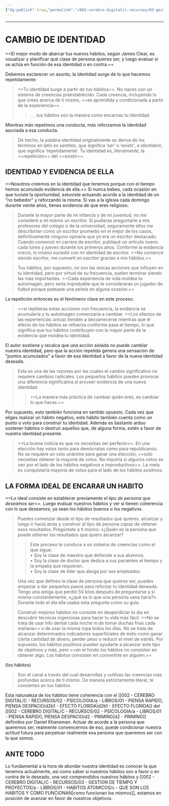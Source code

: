 ```yaml
---
{"dg-publish":true,"permalink":"/002-cerebro-digital/c-recursos/03-gestion-de-tiempo-y-proyectos/a-libros/01-habitos-atomicos/b1-cambio-de-identidad/"}
---
```


---
# CAMBIO DE IDENTIDAD

==El mejor modo de abarcar tus nuevos hábitos, según James Clear, es visualizar y planificar qué clase de persona quieres ser, y luego evaluar si se actúa en función de esa identidad o en contra.==

Debemos esclarecer un asunto, la identidad surge de lo que hacemos repetidamente:

> ==Tu identidad surge a partir de tus hábitos==. No naces con un sistema de creencias preestablecido. Cada creencia, incluyendo lo que crees acerca de ti mismo, ==es aprendida y condicionada a partir de la experiencia==.
>>. . .tus hábitos son la manera como encarnas tu identidad.

Mientras más repetimos una conducta, más reforzamos la identidad asociada a esa conducta.

>De hecho, la palabra identidad originalmente se deriva de los términos en latín es _sentitas_, que significa ‘ser’ o ‘existir’, e _identidem_, que significa ‘repetidamente’. Tu identidad es, literalmente, la ==repetición== del ==existir==.

## IDENTIDAD Y EVIDENCIA DE ELLA
==Nosotros creemos en la identidad que tenemos porque con el tiempo hemos acumulado evidencia de ella.== Si nunca bebes, cada ocasión en que tuviste la oportunidad, estuviste actuando acorde a la identidad de un "no bebedor" y reforzando la misma. Si vas a la iglesia cada domingo durante veinte años, tienes evidencia de que eres religioso.

> Durante la mayor parte de mi infancia y de mi juventud, no me consideré a mí mismo un escritor. Si pudieras preguntarle a mis profesores del colegio o de la universidad, seguramente ellos me describirían como un escritor promedio en el mejor de los casos, definitivamente ninguno opinaría que yo era un escritor destacado. Cuando comencé mi carrera de escritor, publiqué un artículo nuevo cada lunes y jueves durante los primeros años. Conforme la evidencia creció, lo mismo sucedió con mi identidad de escritor. ==No comencé siendo escritor, me convertí en escritor gracias a mis hábitos.==

>Tus hábitos, por supuesto, no son las únicas acciones que influyen en tu identidad, pero por virtud de su frecuencia, suelen terminar siendo las más importantes. ==Cada experiencia de vida moldea tu autoimagen, pero sería improbable que te consideraras un jugador de futbol porque pateaste una pelota en alguna ocasión.==

La repetición entonces es el fenómeno clave en este proceso.

>==si repitieras estas acciones con frecuencia, la evidencia se acumularía y tu autoimagen comenzaría a cambiar. ==Los efectos de las experiencias únicas tienden a desvanecerse mientras que el efecto de los hábitos se refuerza conforme pasa el tiempo, lo que significa que tus hábitos contribuyen con la mayor parte de la evidencia que moldea tu identidad.

El autor sostiene y recalca que una acción aislada no puede cambiar nuestra identidad, pero que la acción repetida genera una sensación de "puntos acumulados" a favor de esa identidad a favor de la nueva identidad deseada.
>Esta es una de las razones por las cuales el cambio significativo no requiere cambios radicales. Los pequeños hábitos pueden provocar una diferencia significativa al proveer evidencia de una nueva identidad.
>>==La manera más práctica de cambiar quién eres, es cambiar lo que haces.==


Por supuesto, esto también funciona en sentido opuesto. Cada vez que eliges realizar un hábito negativo, este hábito también cuenta como un punto o voto para construir tu identidad. Además es bastante arduo sostener hábitos o destruir aquellos que, de alguna forma, estén a favor de nuestra identidad presente.

>==La buena noticia es que no necesitas ser perfecto==. En una elección hay votos tanto para demócratas como para republicanos. No se requiere un voto unánime para ganar una elección; ==solo necesitas obtener la mayoría de votos. No importa si algunos votos se van por el lado de los hábitos negativos e improductivos==. La meta es conquistarla mayoría de votos para el lado de los hábitos positivos.

## LA FORMA IDEAL DE ENCARAR UN HABITO
==Lo ideal consiste en establecer previamente _el tipo de persona que deseamos ser_==. Luego evaluar nuestros hábitos y ver si tienen coherencia con lo que deseamos; ya sean los hábitos buenos o los negativos.

>Puedes comenzar desde el tipo de resultados que quieres.  alcanzar y luego ir hacia atrás y construir al tipo de persona capaz de obtener esos resultados. Pregúntate a ti mismo: «¿Quién es la persona que puede obtener los resultados que quiero alcanzar?
>>Este proceso te conduce a un sistema de creencias como el que sigue:  
>>• Soy la clase de maestro que defiende a sus alumnos.  
>>• Soy la clase de doctor que dedica a sus pacientes el tiempo y la empatía que requieren.  
>>• Soy la clase de líder que aboga por sus empleados.  

>Una vez que defines la clase de persona que quieres ser, puedes empezar a dar pequeños pasos para reforzar tu identidad deseada. Tengo una amiga que perdió 50 kilos después de preguntarse a sí misma constantemente, «¿qué es lo que una persona sana haría?». Durante todo el día ella usaba esta pregunta como su guía.

>Construir mejores hábitos no consiste en desperdiciar tu día en descubrir técnicas ingeniosas para hacer tu vida más fácil. ==No se trata de usar hilo dental cada noche ni de tomar duchas frías cada mañana== o de usar la misma ropa todos los días. No se trata de alcanzar determinados indicadores superficiales de éxito como ganar cierta cantidad de dinero, perder peso o reducir el nivel de estrés. Por supuesto, los hábitos positivos pueden ayudarte a alcanzar este tipo de objetivos y más, pero ==en el fondo los hábitos no consisten en obtener algo. Los hábitos consisten en convertirte en alguien.==

(los hábitos)
>Son el canal a través del cual desarrollas y cultivas las creencias más profundas acerca de ti mismo. De manera estrictamente literal, te conviertes en tus hábitos.

Esta naturaleza de los hábitos tiene coherencia con el [[002 - CEREBRO DIGITAL/C - RECURSOS/02 - PSICOLOGIA/a - LIBROS/01 - PIENSA RAPIDO, PIENSA DESPACIO/d2b1 - EFECTO FLORIDA\|d2b1 - EFECTO FLORIDA]] del [[002 - CEREBRO DIGITAL/C - RECURSOS/02 - PSICOLOGIA/a - LIBROS/01 - PIENSA RAPIDO, PIENSA DESPACIO/d2 - PRIMING\|d2 - PRIMING]] definidos por Daniel Khaneman. Actuar de acorde a la persona que queremos ser, realmente convencernos de eso, puede condicionar nuestra actitud futura para perpetuar realmente esa persona que queremos ser con la que somos.

## ANTE TODO
Lo fundamental a la hora de abordar nuestra identidad es conocer la que tenemos actualmente, así como saber si nuestros hábitos son a favor o en contra de lo deseado, una vez comprendidos nuestros hábitos y [[002 - CEREBRO DIGITAL/C - RECURSOS/03 - GESTION DE TIEMPO Y PROYECTOS/a - LIBROS/01 - HABITOS ATOMICOS/c - QUE SON LOS HABITOS Y COMO FUNCIONAN\|como funcionan los mismos]], estamos en posición de avanzar en favor de nuestros objetivos.